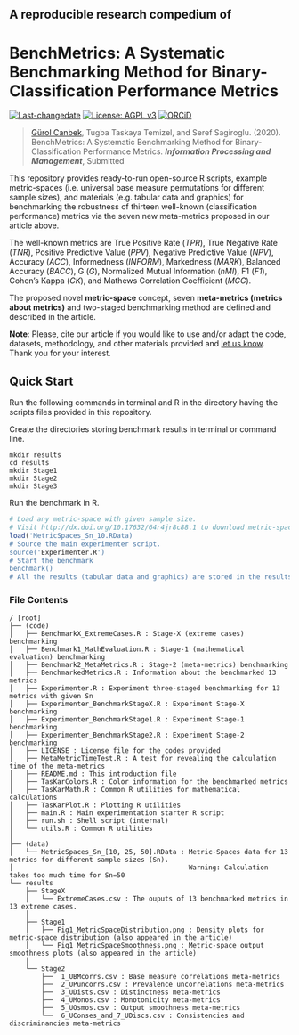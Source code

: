 ## A reproducible research compedium of
# BenchMetrics: A Systematic Benchmarking Method for Binary-Classification Performance Metrics

[![Last-changedate](https://img.shields.io/badge/last%20change-2020--08--05-brightgreen.svg)](https://github.com/gurol/benchmetrics) [![License: AGPL v3](https://img.shields.io/badge/License-AGPL%20v3-blue.svg)](https://www.gnu.org/licenses/agpl-3.0)  [![ORCiD](https://img.shields.io/badge/ORCiD-0000--0002--9337--097X-green.svg)](https://orcid.org/0000-0002-9337-097X)

> [Gürol Canbek](http:gurol.canbek.com/Publications), Tugba Taskaya Temizel, and Seref Sagiroglu. (2020). BenchMetrics: A Systematic Benchmarking Method for Binary-Classification Performance Metrics. ***Information Processing and Management***, Submitted

This repository provides ready-to-run open-source R scripts, example metric-spaces (i.e. universal base measure permutations for different sample sizes), and materials (e.g. tabular data and graphics) for benchmarking the robustness of thirteen well-known (classification performance) metrics via the seven new meta-metrics proposed in our article above.

The well-known metrics are True Positive Rate (*TPR*), True Negative Rate (*TNR*), Positive Predictive Value (*PPV*), Negative Predictive Value (*NPV*), Accuracy (*ACC*), Informedness (*INFORM*), Markedness (*MARK*), Balanced Accuracy (*BACC*), G (*G*), Normalized Mutual Information (*nMI*), F1 (*F1*), Cohen’s Kappa (*CK*), and Mathews Correlation Coefficient (*MCC*).

The proposed novel **metric-space** concept, seven **meta-metrics (metrics about metrics)** and two-staged benchmarking method are defined and described in the article.

__**Note**__: Please, cite our article if you would like to use and/or adapt the code, datasets, methodology, and other materials provided and [let us know](mailto:gurol44@gmail.com?subject=Meta-metrics). Thank you for your interest.

## Quick Start
Run the following commands in terminal and R in the directory having the scripts files provided in this repository.

Create the directories storing benchmark results in terminal or command line.

```
mkdir results
cd results
mkdir Stage1
mkdir Stage2
mkdir Stage3
```

Run the benchmark in R.

```R
# Load any metric-space with given sample size.
# Visit http://dx.doi.org/10.17632/64r4jr8c88.1 to download metric-spaces for larger sample sizes.
load('MetricSpaces_Sn_10.RData)
# Source the main experimenter script.
source('Experimenter.R')
# Start the benchmark
benchmark()
# All the results (tabular data and graphics) are stored in the results folder
```

### File Contents

```
/ [root]
├── (code)
│   ├── BenchmarkX_ExtremeCases.R : Stage-X (extreme cases) benchmarking
│   ├── Benchmark1_MathEvaluation.R : Stage-1 (mathematical evaluation) benchmarking
│   ├── Benchmark2_MetaMetrics.R : Stage-2 (meta-metrics) benchmarking
│   ├── BenchmarkedMetrics.R : Information about the benchmarked 13 metrics
│   ├── Experimenter.R : Experiment three-staged benchmarking for 13 metrics with given Sn
│   ├── Experimenter_BenchmarkStageX.R : Experiment Stage-X benchmarking
│   ├── Experimenter_BenchmarkStage1.R : Experiment Stage-1 benchmarking
│   ├── Experimenter_BenchmarkStage2.R : Experiment Stage-2 benchmarking
│   ├── LICENSE : License file for the codes provided
│   ├── MetaMetricTimeTest.R : A test for revealing the calculation time of the meta-metrics
│   ├── README.md : This introduction file
│   ├── TasKarColors.R : Color information for the benchmarked metrics
│   ├── TasKarMath.R : Common R utilities for mathematical calculations
│   ├── TasKarPlot.R : Plotting R utilities
│   ├── main.R : Main experimentation starter R script
│   ├── run.sh : Shell script (internal)
│   └── utils.R : Common R utilities
│
├── (data)
│   └── MetricSpaces_Sn_[10, 25, 50].RData : Metric-Spaces data for 13 metrics for different sample sizes (Sn).
│                                            Warning: Calculation takes too much time for Sn=50
└── results
    ├── StageX
    │   └── ExtremeCases.csv : The ouputs of 13 benchmarked metrics in 13 extreme cases.
    │
    ├── Stage1
    │   ├── Fig1_MetricSpaceDistribution.png : Density plots for metric-space distribution (also appeared in the article)
    │   └── Fig1_MetricSpaceSmoothness.png : Metric-space output smoothness plots (also appeared in the article)
    │
    └── Stage2
        ├──  1_UBMcorrs.csv : Base measure correlations meta-metrics
        ├──  2_UPuncorrs.csv : Prevalence uncorrelations meta-metrics
        ├──  3_UDists.csv : Distinctness meta-metrics
        ├──  4_UMonos.csv : Monotonicity meta-metrics
        ├──  5_UOsmos.csv : Output smoothness meta-metrics
        └──  6_UConses_and_7_UDiscs.csv : Consistencies and discriminancies meta-metrics
```
